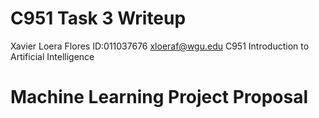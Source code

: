 # C951 Task 3 Writeup
Xavier Loera Flores
ID:011037676
xloeraf@wgu.edu
C951 Introduction to Artificial Intelligence

# Machine Learning Project Proposal

